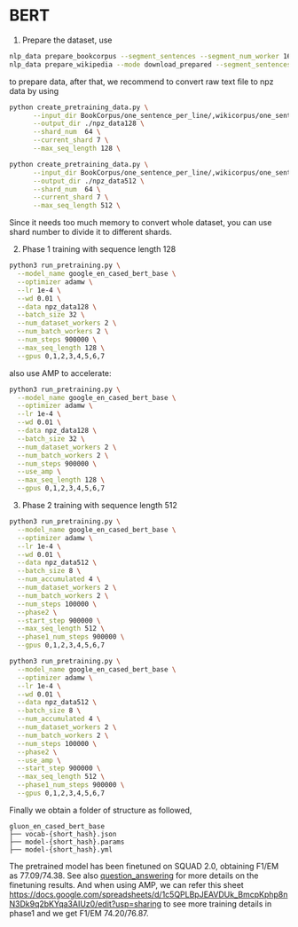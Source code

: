 # BERT

1. Prepare the dataset, use
```bash
nlp_data prepare_bookcorpus --segment_sentences --segment_num_worker 16
nlp_data prepare_wikipedia --mode download_prepared --segment_sentences --segment_num_worker 16
```
to prepare data, after that, we recommend to convert raw text file to npz data by using
```bash
python create_pretraining_data.py \
      --input_dir BookCorpus/one_sentence_per_line/,wikicorpus/one_sentence_per_line/  \
      --output_dir ./npz_data128 \
      --shard_num  64 \
      --current_shard 7 \
      --max_seq_length 128 \

python create_pretraining_data.py \
      --input_dir BookCorpus/one_sentence_per_line/,wikicorpus/one_sentence_per_line/  \
      --output_dir ./npz_data512 \
      --shard_num  64 \
      --current_shard 7 \
      --max_seq_length 512 \
```
Since it needs too much memory to convert whole dataset, you can use shard number to divide it to different shards.

2. Phase 1 training with sequence length 128

```bash
python3 run_pretraining.py \
  --model_name google_en_cased_bert_base \
  --optimizer adamw \
  --lr 1e-4 \
  --wd 0.01 \
  --data npz_data128 \
  --batch_size 32 \
  --num_dataset_workers 2 \
  --num_batch_workers 2 \
  --num_steps 900000 \
  --max_seq_length 128 \
  --gpus 0,1,2,3,4,5,6,7
```
also use AMP to accelerate:
```bash
python3 run_pretraining.py \
  --model_name google_en_cased_bert_base \
  --optimizer adamw \
  --lr 1e-4 \
  --wd 0.01 \
  --data npz_data128 \
  --batch_size 32 \
  --num_dataset_workers 2 \
  --num_batch_workers 2 \
  --num_steps 900000 \
  --use_amp \
  --max_seq_length 128 \
  --gpus 0,1,2,3,4,5,6,7
```
3. Phase 2 training with sequence length 512

```bash
python3 run_pretraining.py \
  --model_name google_en_cased_bert_base \
  --optimizer adamw \
  --lr 1e-4 \
  --wd 0.01 \
  --data npz_data512 \
  --batch_size 8 \
  --num_accumulated 4 \
  --num_dataset_workers 2 \
  --num_batch_workers 2 \
  --num_steps 100000 \
  --phase2 \
  --start_step 900000 \
  --max_seq_length 512 \
  --phase1_num_steps 900000 \
  --gpus 0,1,2,3,4,5,6,7
```

```bash
python3 run_pretraining.py \
  --model_name google_en_cased_bert_base \
  --optimizer adamw \
  --lr 1e-4 \
  --wd 0.01 \
  --data npz_data512 \
  --batch_size 8 \
  --num_accumulated 4 \
  --num_dataset_workers 2 \
  --num_batch_workers 2 \
  --num_steps 100000 \
  --phase2 \
  --use_amp \
  --start_step 900000 \
  --max_seq_length 512 \
  --phase1_num_steps 900000 \
  --gpus 0,1,2,3,4,5,6,7
```

Finally we obtain a folder of structure as followed,

```
gluon_en_cased_bert_base
├── vocab-{short_hash}.json    
├── model-{short_hash}.params
├── model-{short_hash}.yml    
```

The pretrained model has been finetuned on SQUAD 2.0, obtaining F1/EM as 77.09/74.38. See also [question_answering](../../question_answering) for more details on the finetuning results.
And when using AMP, we can refer this sheet https://docs.google.com/spreadsheets/d/1c5QPLBpJEAVDUk_BmcpKphp8nN3Dk9q2bKYqa3AIUz0/edit?usp=sharing to see more training details in phase1 and we get F1/EM 74.20/76.87.
